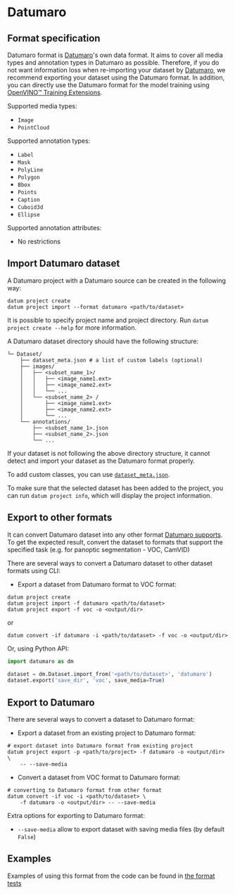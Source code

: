 # Datumaro

## Format specification

Datumaro format is [Datumaro](https://github.com/openvinotoolkit/datumaro)'s own data format.
It aims to cover all media types and annotation types in Datumaro as possible.
Therefore, if you do not want information loss when re-importing your dataset by [Datumaro](https://github.com/openvinotoolkit/datumaro), we recommend exporting your dataset using the Datumaro format.
In addition, you can directly use the Datumaro format for the model training using [OpenVINO™ Training Extensions](https://github.com/openvinotoolkit/training_extensions).

Supported media types:

- `Image`
- `PointCloud`

Supported annotation types:

- `Label`
- `Mask`
- `PolyLine`
- `Polygon`
- `Bbox`
- `Points`
- `Caption`
- `Cuboid3d`
- `Ellipse`

Supported annotation attributes:

- No restrictions

## Import Datumaro dataset

A Datumaro project with a Datumaro source can be created in the following way:

```console
datum project create
datum project import --format datumaro <path/to/dataset>
```

It is possible to specify project name and project directory. Run
`datum project create --help` for more information.

A Datumaro dataset directory should have the following structure:

<!--lint disable fenced-code-flag-->

```
└─ Dataset/
    ├── dataset_meta.json # a list of custom labels (optional)
    ├── images/
    │   ├── <subset_name_1>/
    │   │   ├── <image_name1.ext>
    │   │   ├── <image_name2.ext>
    │   │   └── ...
    │   └── <subset_name_2> /
    │       ├── <image_name1.ext>
    │       ├── <image_name2.ext>
    │       └── ...
    └── annotations/
        ├── <subset_name_1>.json
        ├── <subset_name_2>.json
        └── ...
```

If your dataset is not following the above directory structure,
it cannot detect and import your dataset as the Datumaro format properly.

To add custom classes, you can use [`dataset_meta.json`](/docs/data-formats/formats/index.rst#dataset-meta-info-file).

To make sure that the selected dataset has been added to the project, you can
run `datum project info`, which will display the project information.

## Export to other formats

It can convert Datumaro dataset into any other format [Datumaro supports](/docs/data-formats/formats/index.rst).
To get the expected result, convert the dataset to formats
that support the specified task (e.g. for panoptic segmentation - VOC, CamVID)

There are several ways to convert a Datumaro dataset to other dataset formats
using CLI:

- Export a dataset from Datumaro format to VOC format:

```console
datum project create
datum project import -f datumaro <path/to/dataset>
datum project export -f voc -o <output/dir>
```

or

```console
datum convert -if datumaro -i <path/to/dataset> -f voc -o <output/dir>
```

Or, using Python API:

```python
import datumaro as dm

dataset = dm.Dataset.import_from('<path/to/dataset>', 'datumaro')
dataset.export('save_dir', 'voc', save_media=True)
```

## Export to Datumaro

There are several ways to convert a dataset to Datumaro format:

- Export a dataset from an existing project to Datumaro format:
```console
# export dataset into Datumaro format from existing project
datum project export -p <path/to/project> -f datumaro -o <output/dir> \
    -- --save-media
```

- Convert a dataset from VOC format to Datumaro format:
```console
# converting to Datumaro format from other format
datum convert -if voc -i <path/to/dataset> \
    -f datumaro -o <output/dir> -- --save-media
```

Extra options for exporting to Datumaro format:
- `--save-media` allow to export dataset with saving media files
  (by default `False`)

## Examples

Examples of using this format from the code can be found in
[the format tests](https://github.com/openvinotoolkit/datumaro/tree/develop/tests/unit/data_formats/datumaro/test_datumaro_format.py)
